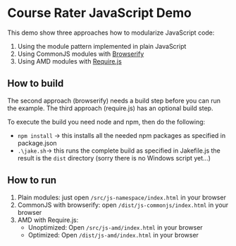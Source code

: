 # Course Rater JavaScript Demo

This demo show three approaches how to modularize JavaScript code:

1. Using the module pattern implemented in plain JavaScript
2. Using CommonJS modules with [Browserify](http://browserify.org/)
3. Using AMD modules with [Require.js](http://requirejs.org/)

## How to build
The second approach (browserify) needs a build step before you can run the example. The third approach (require.js) has an optional build step.

To execute the build you need node and npm, then do the following:

* `npm install` -> this installs all the needed npm packages as specified in package.json
* `.\jake.sh`-> this runs the complete build as specified in Jakefile.js the result is the `dist` directory (sorry there is no Windows script yet...)


## How to run
1. Plain modules: just open `/src/js-namespace/index.html` in your browser
2. CommonJS with browserify: open `/dist/js-commonjs/index.html` in your browser
3. AMD with Require.js:
    * Unoptimized: Open `/src/js-amd/index.html` in your browser
    * Optimized: Open `/dist/js-amd/index.html` in your browser
